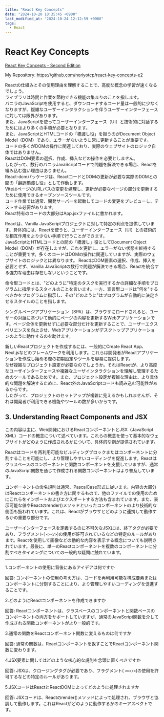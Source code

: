 ```yaml
---
title: "React Key Concepts"
date: "2024-10-20 10:35:45 +0900"
last_modified_at: "2024-10-24 12:12:59 +0900"
tags:
  - React
---
```


# React Key Concepts
[React Key Concepts - Second Edition](https://subscription.packtpub.com/book/web-development/9781836202271)

My Repository: https://github.com/noriyotcp/react-key-concepts-e2

Reactの仕組みとその使用理由を理解することで、高度な概念の学習が速くなるでしょう。  
ライブラリは時間と作業を節約できる機能の集まりのことを指します。  
バニラのJavaScriptを使用すると、ダウンロードするコード量は一般的に少なくなりますが、複雑なユーザーインタラクションを伴うユーザーインターフェースに対しては限界があります。  
また、JavaScriptを使ってユーザーインターフェース（UI）と技術的に対話するためにはより多くの手順が必要となります。  
また、JavaScriptとHTMLコードの「橋渡し役」を担うのがDocument Object Model（DOM）であり、エラーがないように常に更新することが重要です。  
コードの多くがDOMの操作に関連しており、実際のウェブサイトのロジック自体ではありません。  
ReactはDOM要素の選択、作成、挿入などの操作を必要としません。  
したがって、数行のバニラJavaScriptコードで問題を解決できる場合、Reactを組み込む強い理由はありません。  
React-domパッケージは、ReactコードとDOMの更新が必要な実際のDOMとの間の「翻訳橋渡し役」として作動します。  
ViteはページのURLパスの変更を処理し、更新が必要なページの部分を更新するために使用できるオープンソースツールです。  
コード作業では通常、開発サーバーを起動してコードの変更をプレビューし、テストする必要があります。  
React特有のコードの大部分はApp.jsxファイルに書かれます。  

Reactは、Vanilla JavaScriptプロジェクトに対して特定の利点を提供しています。具体的には、Reactを使うと、ユーザーインターフェース（UI）との技術的な相互作用をより少ない手順で行うことができます。  
JavaScriptとHTMLコードとの間の「橋渡し」役としてDocument Object Model（DOM）が存在しますが、これを更新し、エラーがない状態を維持することが重要です。多くのコードはDOMの操作に関連していますが、実際のウェブサイトのロジックとは異なります。 ReactはDOM要素の選択、作成、挿入を必要とせず、Vanilla JavaScriptの数行で問題が解決できる場合、Reactを統合する強力な理由は存在しないということです。

命令型コードとは、"どのように"特定のタスクを実行するかの詳細な手順をプログラムに指示するスタイルのことを言います。一方、宣言型コードは"何を"するべきかをプログラムに指示し、その"どのように"はプログラムが自動的に決定させるスタイルのことを指します。

シングルページアプリケーション（SPA）は、ブラウザにロードされると、ユーザーの対話に基づいて動的にページの内容を更新するWebアプリケーションです。ページ全体を更新せずに必要な部分だけを更新することで、ユーザーエクスペリエンスを向上させ、Webアプリケーションがデスクトップアプリケーションのように動作するのを助けます。

新しいReactプロジェクトを作成するには、一般的にCreate React App、Next.jsなどのフレームワークを利用します。これらは開発者がReactアプリケーションを作成し始める際の初期設定やツールを容易に提供します。  
なぜ複雑なプロジェクト設定が必要なのでしょうか。それはReactが、より高度なユーザインターフェースや複雑なユーザインタラクションを理解し管理するためのツールであるためです。また、プロジェクト設定が複雑な理由は、より具体的な問題を解決するために、React外のJavaScriptコードも読み込む可能性があるからです。  
したがって、プロジェクトのセットアップが複雑に見えるかもしれませんが、それは開発者が利用できる機能やツールの数が多いからです。

## 3. Understanding React Components and JSX
この内容は主に、Web開発におけるReactコンポーネントとJSX（JavaScript XML）コードの概念について述べています。これらの概念を使って基本的なウェブサイトがどのように作成されるかについて、具体的な例が提供されています。

Reactはコードを再利用可能なビルディングブロックまたはコンポーネントに分割することを可能にし、より管理しやすいコーディングを促進します。Reactはクラスベースのコンポーネントと関数コンポーネントを支援していますが、通常のJavaScript関数を通じて作成される関数コンポーネントはより普及しています。

コンポーネントの命名規則は通常、PascalCase形式に従います。内容の大部分はReactコンポーネントの書き方に関するもので、他のファイルでの使用のためにこれらをインポートおよびエクスポートする方法も含まれています。また、表示可能な値やReactのrender()メソッドといったコンポーネントのより技術的な側面も扱われています。これは、Reactがブラウザとどのように連携して動作するかの重要な部分です。

ユーザーインターフェースを定義するのに不可欠なJSXには、終了タグが必要であり、フラグメント( `<></>`)の使用が許可されているなどの特定のルールがあります。Reactを使用して画像などの動的な内容を表示する概念についても説明されています。最後に、単一のReactコンポーネントを複数のコンポーネントに分割すべきタイミングについての一般的な疑問に触れています。

---

1.コンポーネントの使用に背後にあるアイデアは何ですか

回答: コンポーネントの使用の考え方は、コードを再利用可能な構成要素またはコンポーネントに分割することにより、より管理しやすいコーディングを促進することです。

2.どのようにReactコンポーネントを作成できますか

回答: Reactコンポーネントは、クラスベースのコンポーネントと関数ベースのコンポーネントの両方をサポートしていますが、通常のJavaScript関数を介して作成される関数コンポーネントがより一般的です。

3.通常の関数をReactコンポーネント関数に変えるものは何ですか

回答: 通常の関数は、Reactコンポーネントを返すことでReactコンポーネント関数に変わります。

4.JSX要素に関してはどのような核心的な規則を念頭に置くべきですか

回答: JSXは、クロージングタグが必要であり、フラグメント( `<></>`)の使用を許可するなどの特定のルールがあります。

5.JSXコードはReactとReactDOMによってどのように処理されますか

回答: JSXコードは、Reactのrender()メソッドによって処理され、ブラウザと協調して動作します。これはReactがどのように動作するかのキーアスペクトです。
